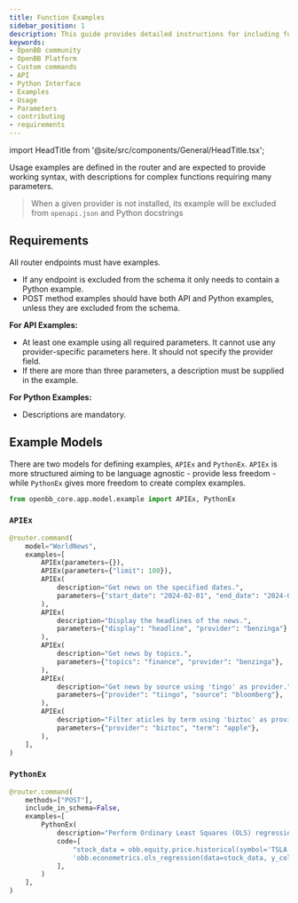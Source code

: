 ```yaml
---
title: Function Examples
sidebar_position: 1
description: This guide provides detailed instructions for including function examples in the router endpoints of the OpenBB Platform.
keywords:
- OpenBB community
- OpenBB Platform
- Custom commands
- API
- Python Interface
- Examples
- Usage
- Parameters
- contributing
- requirements
---
```


import HeadTitle from '@site/src/components/General/HeadTitle.tsx';

<HeadTitle title="Function Examples - Contributing - Development | OpenBB Platform Docs" />

Usage examples are defined in the router and are expected to provide working syntax,
with descriptions for complex functions requiring many parameters.

> When a given provider is not installed, its example will be excluded from `openapi.json` and Python docstrings

## Requirements

All router endpoints must have examples.

- If any endpoint is excluded from the schema it only needs to contain a Python example.
- POST method examples should have both API and Python examples, unless they are excluded from the schema.

**For API Examples:**

- At least one example using all required parameters. It cannot use any provider-specific parameters here. It should not specify the provider field.
- If there are more than three parameters, a description must be supplied in the example.

**For Python Examples:**

- Descriptions are mandatory.


## Example Models

There are two models for defining examples, `APIEx` and `PythonEx`. `APIEx` is more structured aiming to be language agnostic - provide less freedom - while `PythonEx` gives more freedom to create complex examples.

```python
from openbb_core.app.model.example import APIEx, PythonEx
```

### `APIEx`

```python
@router.command(
    model="WorldNews",
    examples=[
        APIEx(parameters={}),
        APIEx(parameters={"limit": 100}),
        APIEx(
            description="Get news on the specified dates.",
            parameters={"start_date": "2024-02-01", "end_date": "2024-02-07"},
        ),
        APIEx(
            description="Display the headlines of the news.",
            parameters={"display": "headline", "provider": "benzinga"},
        ),
        APIEx(
            description="Get news by topics.",
            parameters={"topics": "finance", "provider": "benzinga"},
        ),
        APIEx(
            description="Get news by source using 'tingo' as provider.",
            parameters={"provider": "tiingo", "source": "bloomberg"},
        ),
        APIEx(
            description="Filter aticles by term using 'biztoc' as provider.",
            parameters={"provider": "biztoc", "term": "apple"},
        ),
    ],
)
```

### `PythonEx`

```python
@router.command(
    methods=["POST"],
    include_in_schema=False,
    examples=[
        PythonEx(
            description="Perform Ordinary Least Squares (OLS) regression.",
            code=[
                "stock_data = obb.equity.price.historical(symbol='TSLA', start_date='2023-01-01', provider='fmp').to_df()",
                'obb.econometrics.ols_regression(data=stock_data, y_column="close", x_columns=["open", "high", "low"])',
            ],
        )
    ],
)
```
